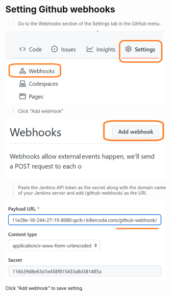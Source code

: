 # Setting Github webhooks

>Go to the Webhooks section of the Settings tab in the GitHub menu.

![Picture 91](../assets/step9pic1githubWebHook.png)

>Click "Add webHook"

![Picture 92](../assets/step9pic2githubWebHookAdd.png)

>Paste the Jenkins API token as the secret along with the domain name of your Jenkins server and add /github-webhook/ as the URI.

![Picture 93](../assets/step9pic3githubWebHookConf.png)

Click "Add webhook" to save setting.

<br/>
